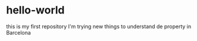# hello-world
this is my first repository
I'm trying new things to understand de property in Barcelona

